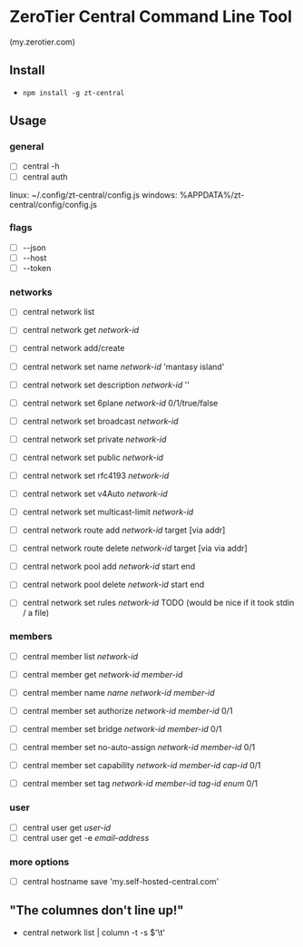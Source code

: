 # ZeroTier Central Command Line Tool
(my.zerotier.com)
## Install
- `npm install -g zt-central`
## Usage
### general

- [ ] central -h
- [ ] central auth

linux: ~/.config/zt-central/config.js 
windows: %APPDATA%/zt-central/config/config.js

### flags
- [ ] --json 
- [ ] --host 
- [ ] --token 

### networks
- [ ] central network list
- [ ] central network get _network-id_

- [ ] central network add/create

- [ ] central network set name _network-id_ 'mantasy island'
- [ ] central network set description _network-id_ ''

- [ ] central network set 6plane _network-id_ 0/1/true/false
- [ ] central network set broadcast _network-id_
- [ ] central network set private _network-id_
- [ ] central network set public _network-id_
- [ ] central network set rfc4193 _network-id_
- [ ] central network set v4Auto _network-id_
- [ ] central network set multicast-limit _network-id_

- [ ] central network route add _network-id_ target [via addr]
- [ ] central network route delete _network-id_ target [via via addr]

- [ ] central network pool add _network-id_ start end
- [ ] central network pool delete _network-id_ start end

- [ ] central network set rules _network-id_ TODO (would be nice if it took stdin / a file)

### members
- [ ] central member list _network-id_
- [ ] central member get _network-id_ _member-id_

- [ ] central member name _name_ _network-id_ _member-id_

- [ ] central member set authorize _network-id_ _member-id_ 0/1
- [ ] central member set bridge _network-id_ _member-id_ 0/1
- [ ] central member set no-auto-assign _network-id_ _member-id_ 0/1

- [ ] central member set capability _network-id_ _member-id_ _cap-id_ 0/1
- [ ] central member set tag _network-id_ _member-id_ _tag-id_ _enum_ 0/1

### user
- [ ] central user get _user-id_
- [ ] central user get -e _email-address_

### more options
- [ ] central hostname save 'my.self-hosted-central.com'

## "The columnes don't line up!"
- central network list | column -t -s $'\t'
